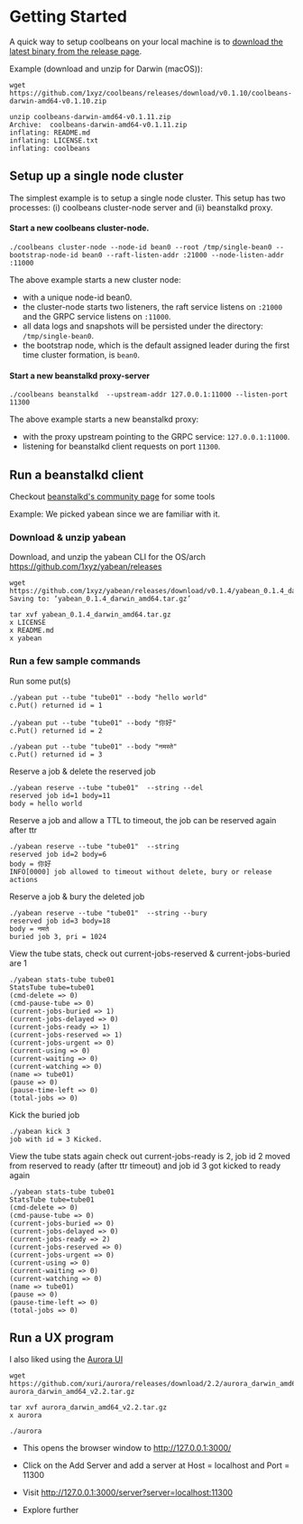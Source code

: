 Getting Started
===============

A quick way to setup coolbeans on your local machine is to [download the latest binary from the release page](https://github.com/1xyz/coolbeans/releases).

Example (download and unzip for Darwin (macOS)):

    wget https://github.com/1xyz/coolbeans/releases/download/v0.1.10/coolbeans-darwin-amd64-v0.1.10.zip

    unzip coolbeans-darwin-amd64-v0.1.11.zip
    Archive:  coolbeans-darwin-amd64-v0.1.11.zip
    inflating: README.md
    inflating: LICENSE.txt
    inflating: coolbeans


Setup up a single node cluster
------------------------------

The simplest example is to setup a single node cluster. This setup has two processes: (i) coolbeans cluster-node server and (ii) beanstalkd proxy.

#### Start a new coolbeans cluster-node.

    ./coolbeans cluster-node --node-id bean0 --root /tmp/single-bean0 --bootstrap-node-id bean0 --raft-listen-addr :21000 --node-listen-addr :11000


The above example starts a new cluster node:

- with a unique node-id bean0. 
- the cluster-node starts two listeners, the raft service listens on `:21000` and the GRPC service listens on `:11000`. 
- all data logs and snapshots will be persisted under the directory: `/tmp/single-bean0`. 
- the bootstrap node, which is the default assigned leader during the first time cluster formation, is `bean0`.


#### Start a new beanstalkd proxy-server

    ./coolbeans beanstalkd  --upstream-addr 127.0.0.1:11000 --listen-port 11300

The above example starts a new beanstalkd proxy:

- with the proxy upstream pointing to the GRPC service: `127.0.0.1:11000`.
- listening for beanstalkd client requests on port `11300`.


Run a beanstalkd client
-----------------------

Checkout [beanstalkd's community page](https://github.com/beanstalkd/beanstalkd/wiki/Tools) for some tools

Example: We picked yabean since we are familiar with it.

### Download & unzip yabean

Download, and unzip the yabean CLI for the OS/arch https://github.com/1xyz/yabean/releases

    wget https://github.com/1xyz/yabean/releases/download/v0.1.4/yabean_0.1.4_darwin_amd64.tar.gz
    Saving to: ‘yabean_0.1.4_darwin_amd64.tar.gz’

    tar xvf yabean_0.1.4_darwin_amd64.tar.gz
    x LICENSE
    x README.md
    x yabean

### Run a few sample commands

Run some put(s)

    ./yabean put --tube "tube01" --body "hello world"
    c.Put() returned id = 1

    ./yabean put --tube "tube01" --body "你好"
    c.Put() returned id = 2

    ./yabean put --tube "tube01" --body "नमस्ते"
    c.Put() returned id = 3


Reserve a job & delete the reserved job

    ./yabean reserve --tube "tube01"  --string --del
    reserved job id=1 body=11
    body = hello world


Reserve a job and allow a TTL to timeout, the job can be reserved again after ttr

    ./yabean reserve --tube "tube01"  --string
    reserved job id=2 body=6
    body = 你好
    INFO[0000] job allowed to timeout without delete, bury or release actions

Reserve a job & bury the deleted job

    ./yabean reserve --tube "tube01"  --string --bury
    reserved job id=3 body=18
    body = नमते
    buried job 3, pri = 1024


View the tube stats, check out current-jobs-reserved & current-jobs-buried are 1

    ./yabean stats-tube tube01
    StatsTube tube=tube01
    (cmd-delete => 0)
    (cmd-pause-tube => 0)
    (current-jobs-buried => 1)   
    (current-jobs-delayed => 0)
    (current-jobs-ready => 1)
    (current-jobs-reserved => 1)
    (current-jobs-urgent => 0)
    (current-using => 0)
    (current-waiting => 0)
    (current-watching => 0)
    (name => tube01)
    (pause => 0)
    (pause-time-left => 0)
    (total-jobs => 0)


Kick the buried job

    ./yabean kick 3
    job with id = 3 Kicked.

View the tube stats again check out current-jobs-ready is 2, job id 2 moved from reserved to ready (after ttr timeout) and job id 3 got kicked to ready again

    ./yabean stats-tube tube01
    StatsTube tube=tube01
    (cmd-delete => 0)
    (cmd-pause-tube => 0)
    (current-jobs-buried => 0)
    (current-jobs-delayed => 0)
    (current-jobs-ready => 2)
    (current-jobs-reserved => 0)
    (current-jobs-urgent => 0)
    (current-using => 0)
    (current-waiting => 0)
    (current-watching => 0)
    (name => tube01)
    (pause => 0)
    (pause-time-left => 0)
    (total-jobs => 0)

Run a UX program
----------------

I also liked using the [Aurora UI](https://github.com/xuri/aurora)

    wget https://github.com/xuri/aurora/releases/download/2.2/aurora_darwin_amd64_v2.2.tar.gz
    aurora_darwin_amd64_v2.2.tar.gz

    tar xvf aurora_darwin_amd64_v2.2.tar.gz
    x aurora

    ./aurora

- This opens the browser window to http://127.0.0.1:3000/

- Click on the Add Server and add a server at Host = localhost and Port = 11300

- Visit http://127.0.0.1:3000/server?server=localhost:11300 

- Explore further